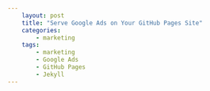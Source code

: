 ```yaml
---
    layout: post
    title: "Serve Google Ads on Your GitHub Pages Site"
    categories:
        - marketing
    tags:
        - marketing
        - Google Ads
        - GitHub Pages
        - Jekyll
---
```

